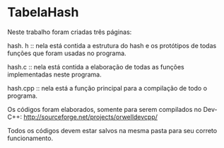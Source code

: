 # TabelaHash

Neste trabalho foram criadas três páginas:

hash. h :: nela está contida a estrutura do hash e os protótipos de todas funções que foram usadas no programa.

hash.c :: nela está contida a elaboração de todas as funções implementadas neste programa.

hash.cpp :: nela está a função principal para a compilação de todo o programa.

Os códigos foram elaborados, somente para serem compilados no Dev-C++: http://sourceforge.net/projects/orwelldevcpp/

Todos os códigos devem estar salvos na mesma pasta para seu correto funcionamento.

